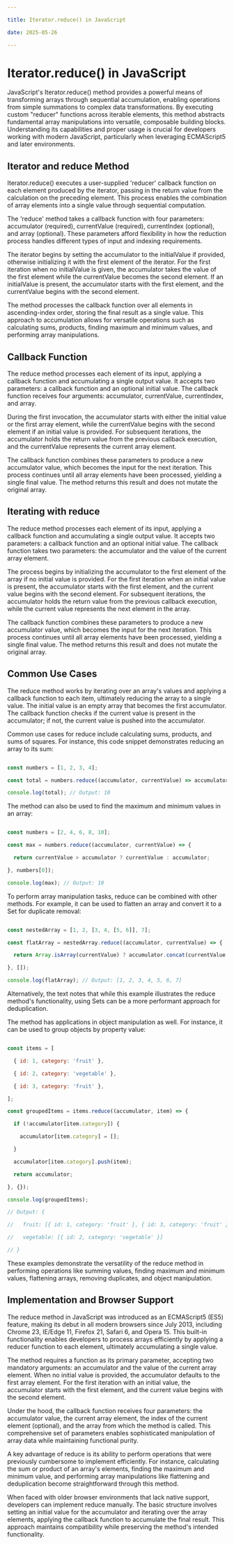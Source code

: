 ```yaml
---

title: Iterator.reduce() in JavaScript

date: 2025-05-26

---
```



# Iterator.reduce() in JavaScript

JavaScript's Iterator.reduce() method provides a powerful means of transforming arrays through sequential accumulation, enabling operations from simple summations to complex data transformations. By executing custom "reducer" functions across iterable elements, this method abstracts fundamental array manipulations into versatile, composable building blocks. Understanding its capabilities and proper usage is crucial for developers working with modern JavaScript, particularly when leveraging ECMAScript5 and later environments.


## Iterator and reduce Method

Iterator.reduce() executes a user-supplied 'reducer' callback function on each element produced by the iterator, passing in the return value from the calculation on the preceding element. This process enables the combination of array elements into a single value through sequential computation.

The 'reduce' method takes a callback function with four parameters: accumulator (required), currentValue (required), currentIndex (optional), and array (optional). These parameters afford flexibility in how the reduction process handles different types of input and indexing requirements.

The iterator begins by setting the accumulator to the initialValue if provided, otherwise initializing it with the first element of the iterator. For the first iteration when no initialValue is given, the accumulator takes the value of the first element while the currentValue becomes the second element. If an initialValue is present, the accumulator starts with the first element, and the currentValue begins with the second element.

The method processes the callback function over all elements in ascending-index order, storing the final result as a single value. This approach to accumulation allows for versatile operations such as calculating sums, products, finding maximum and minimum values, and performing array manipulations.


## Callback Function

The reduce method processes each element of its input, applying a callback function and accumulating a single output value. It accepts two parameters: a callback function and an optional initial value. The callback function receives four arguments: accumulator, currentValue, currentIndex, and array.

During the first invocation, the accumulator starts with either the initial value or the first array element, while the currentValue begins with the second element if an initial value is provided. For subsequent iterations, the accumulator holds the return value from the previous callback execution, and the currentValue represents the current array element.

The callback function combines these parameters to produce a new accumulator value, which becomes the input for the next iteration. This process continues until all array elements have been processed, yielding a single final value. The method returns this result and does not mutate the original array.


## Iterating with reduce

The reduce method processes each element of its input, applying a callback function and accumulating a single output value. It accepts two parameters: a callback function and an optional initial value. The callback function takes two parameters: the accumulator and the value of the current array element.

The process begins by initializing the accumulator to the first element of the array if no initial value is provided. For the first iteration when an initial value is present, the accumulator starts with the first element, and the current value begins with the second element. For subsequent iterations, the accumulator holds the return value from the previous callback execution, while the current value represents the next element in the array.

The callback function combines these parameters to produce a new accumulator value, which becomes the input for the next iteration. This process continues until all array elements have been processed, yielding a single final value. The method returns this result and does not mutate the original array.


## Common Use Cases

The reduce method works by iterating over an array's values and applying a callback function to each item, ultimately reducing the array to a single value. The initial value is an empty array that becomes the first accumulator. The callback function checks if the current value is present in the accumulator; if not, the current value is pushed into the accumulator.

Common use cases for reduce include calculating sums, products, and sums of squares. For instance, this code snippet demonstrates reducing an array to its sum:

```javascript

const numbers = [1, 2, 3, 4];

const total = numbers.reduce((accumulator, currentValue) => accumulator + currentValue, 0);

console.log(total); // Output: 10

```

The method can also be used to find the maximum and minimum values in an array:

```javascript

const numbers = [2, 4, 6, 8, 10];

const max = numbers.reduce((accumulator, currentValue) => {

  return currentValue > accumulator ? currentValue : accumulator;

}, numbers[0]);

console.log(max); // Output: 10

```

To perform array manipulation tasks, reduce can be combined with other methods. For example, it can be used to flatten an array and convert it to a Set for duplicate removal:

```javascript

const nestedArray = [1, 2, [3, 4, [5, 6]], 7];

const flatArray = nestedArray.reduce((accumulator, currentValue) => {

  return Array.isArray(currentValue) ? accumulator.concat(currentValue.reduce((acc, val) => acc.concat(val), [])) : accumulator.concat(currentValue);

}, []);

console.log(flatArray); // Output: [1, 2, 3, 4, 5, 6, 7]

```

Alternatively, the text notes that while this example illustrates the reduce method's functionality, using Sets can be a more performant approach for deduplication.

The method has applications in object manipulation as well. For instance, it can be used to group objects by property value:

```javascript

const items = [

  { id: 1, category: 'fruit' },

  { id: 2, category: 'vegetable' },

  { id: 3, category: 'fruit' },

];

const groupedItems = items.reduce((accumulator, item) => {

  if (!accumulator[item.category]) {

    accumulator[item.category] = [];

  }

  accumulator[item.category].push(item);

  return accumulator;

}, {});

console.log(groupedItems);

// Output: {

//   fruit: [{ id: 1, category: 'fruit' }, { id: 3, category: 'fruit' }],

//   vegetable: [{ id: 2, category: 'vegetable' }]

// }

```

These examples demonstrate the versatility of the reduce method in performing operations like summing values, finding maximum and minimum values, flattening arrays, removing duplicates, and object manipulation.


## Implementation and Browser Support

The reduce method in JavaScript was introduced as an ECMAScript5 (ES5) feature, making its debut in all modern browsers since July 2013, including Chrome 23, IE/Edge 11, Firefox 21, Safari 6, and Opera 15. This built-in functionality enables developers to process arrays efficiently by applying a reducer function to each element, ultimately accumulating a single value.

The method requires a function as its primary parameter, accepting two mandatory arguments: an accumulator and the value of the current array element. When no initial value is provided, the accumulator defaults to the first array element. For the first iteration with an initial value, the accumulator starts with the first element, and the current value begins with the second element.

Under the hood, the callback function receives four parameters: the accumulator value, the current array element, the index of the current element (optional), and the array from which the method is called. This comprehensive set of parameters enables sophisticated manipulation of array data while maintaining functional purity.

A key advantage of reduce is its ability to perform operations that were previously cumbersome to implement efficiently. For instance, calculating the sum or product of an array's elements, finding the maximum and minimum value, and performing array manipulations like flattening and deduplication become straightforward through this method.

When faced with older browser environments that lack native support, developers can implement reduce manually. The basic structure involves setting an initial value for the accumulator and iterating over the array elements, applying the callback function to accumulate the final result. This approach maintains compatibility while preserving the method's intended functionality.

